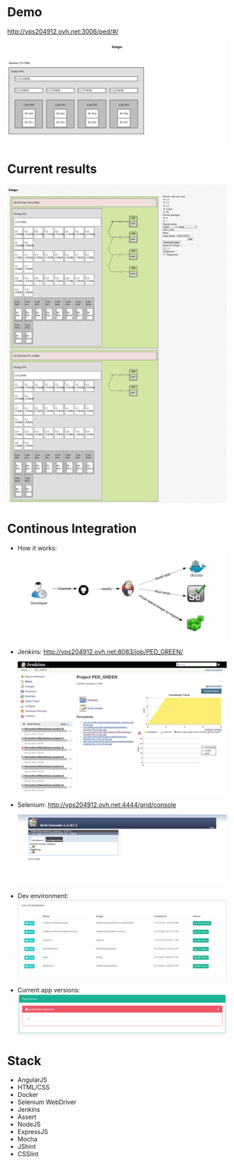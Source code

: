 # Demo
  http://vps204912.ovh.net:3006/ped/#/

  ![Alt text](preview/app.png "")

# Current results

  ![Alt text](preview/current.png "")

# Continous Integration
  - How it works:
    ![Alt text](preview/howitworks.png "")

  - Jenkins:
    http://vps204912.ovh.net:8083/job/PED_GREEN/

    ![Alt text](preview/jenkins.png "")

  - Selenium:
    http://vps204912.ovh.net:4444/grid/console

    ![Alt text](preview/selenium.png "")

  - Dev environment:
      ![Alt text](preview/containers.png "")

  - Current app versions:
      ![Alt text](preview/images.png "")

# Stack

* AngularJS
* HTML/CSS
* Docker
* Selenium WebDriver
* Jenkins
* Assert
* NodeJS
* ExpressJS
* Mocha
* JShint
* CSSlint
